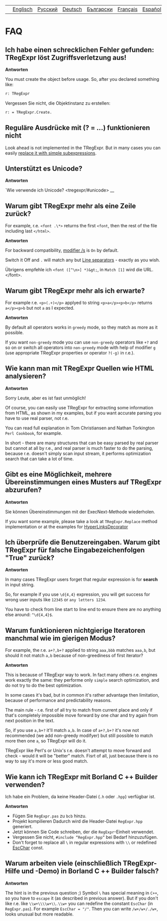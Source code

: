 |     |                                                     |                                                              |                                                              |                                                                |                                                               |                                                              |
|-----|-----------------------------------------------------|--------------------------------------------------------------|--------------------------------------------------------------|----------------------------------------------------------------|---------------------------------------------------------------|--------------------------------------------------------------|
|     | [Englisch](https://regex.sorokin.engineer/faq/) | [Русский](https://regex.sorokin.engineer/ru/faq/) | [Deutsch](https://regex.sorokin.engineer/de/faq/) | [Български](https://regex.sorokin.engineer/bg/faq/) | [Français](https://regex.sorokin.engineer/fr/faq/) | [Español](https://regex.sorokin.engineer/es/faq/) |

# FAQ

## Ich habe einen schrecklichen Fehler gefunden: TRegExpr löst Zugriffsverletzung aus!

**Antworten**

You must create the object before usage. So, after you declared
something like:

``` pascal
r: TRegExpr
```

Vergessen Sie nicht, die Objektinstanz zu erstellen:

``` pascal
r: = TRegExpr.Create. 
```

## Reguläre Ausdrücke mit (? = ...) funktionieren nicht

Look ahead is not implemented in the TRegExpr. But in many cases you can
easily [replace it with simple
subexpressions](../regular_expressions/#lookahead).

## Unterstützt es Unicode?

**Antworten**

\`Wie verwende ich Unicode? \<tregexpr/#unicode\> \_\_

## Warum gibt TRegExpr mehr als eine Zeile zurück?

For example, r.e. `<font .\*>` returns the first `<font`, then the rest
of the file including last `</html>`.

**Antworten**

For backward compatibility, [modifier
/s](../regular_expressions/#modifier_s) is `On` by default.

Switch it Off and `.` will match any but [Line
separators](../regular_expressions/#syntax_line_separators) - exactly
as you wish.

Übrigens empfehle ich `<font ([^\n>] *)&gt;`, in `Match [1]` wird die
URL.\</font\>.

## Warum gibt TRegExpr mehr als ich erwarte?

For example r.e. `<p>(.+)</p>` applyed to string `<p>a</p><p>b</p>`
returns `a</p><p>b` but not `a` as I expected.

**Antworten**

By default all operators works in `greedy` mode, so they match as more
as it possible.

If you want `non-greedy` mode you can use `non-greedy` operators like
`+?` and so on or switch all operators into `non-greedy` mode with help
of modifier `g` (use appropriate TRegExpr properties or operator `?(-g)`
in r.e.).

## Wie kann man mit TRegExpr Quellen wie HTML analysieren?

**Antworten**

Sorry Leute, aber es ist fast unmöglich!

Of course, you can easily use TRegExpr for extracting some information
from HTML, as shown in my examples, but if you want accurate parsing you
have to use real parser, not r.e.

You can read full explanation in Tom Christiansen and Nathan Torkington
`Perl Cookbook`, for example.

In short - there are many structures that can be easy parsed by real
parser but cannot at all by r.e., and real parser is much faster to do
the parsing, because r.e. doesn't simply scan input stream, it performs
optimization search that can take a lot of time.

## Gibt es eine Möglichkeit, mehrere Übereinstimmungen eines Musters auf TRegExpr abzurufen?

**Antworten**

Sie können Übereinstimmungen mit der ExecNext-Methode wiederholen.

If you want some example, please take a look at `TRegExpr.Replace`
method implementation or at the examples for
[HyperLinksDecorator](../demos/)

## Ich überprüfe die Benutzereingaben. Warum gibt TRegExpr für falsche Eingabezeichenfolgen &quot;True&quot; zurück?

**Antworten**

In many cases TRegExpr users forget that regular expression is for
**search** in input string.

So, for example if you use `\d{4,4}` expression, you will get success
for wrong user inputs like `12345` or `any letters 1234`.

You have to check from line start to line end to ensure there are no
anything else around: `^\d{4,4}$`.

<a name="nongreedyoptimization"></a>

## Warum funktionieren nichtgierige Iteratoren manchmal wie im gierigen Modus?

For example, the r.e. `a+?,b+?` applied to string `aaa,bbb` matches
`aaa,b`, but should it not match `a,b` because of non-greediness of
first iterator?

**Antworten**

This is because of TRegExpr way to work. In fact many others r.e.
engines work exactly the same: they performe only `simple` search
optimization, and do not try to do the best optimization.

In some cases it's bad, but in common it's rather advantage then
limitation, because of performance and predictability reasons.

The main rule - r.e. first of all try to match from current place and
only if that's completely impossible move forward by one char and try
again from next position in the text.

So, if you use `a,b+?` it'll match `a,b`. In case of `a+?,b+?` it's now
not recommended (we add non-greedy modifyer) but still possible to match
more then one `a`, so TRegExpr will do it.

TRegExpr like Perl's or Unix's r.e. doesn't attempt to move forward and
check - would it will be "better" match. Fisrt of all, just because
there is no way to say it's more or less good match.

## Wie kann ich TRegExpr mit Borland C ++ Builder verwenden?

Ich habe ein Problem, da keine Header-Datei (`.h` oder `.hpp`) verfügbar
ist.

**Antworten**

- Fügen Sie `RegExpr.pas` zu `bcb` hinzu.
- Projekt kompilieren Dadurch wird die Header-Datei `RegExpr.hpp`
  generiert.
- Jetzt können Sie Code schreiben, der die `RegExpr`-Einheit verwendet.
- Vergessen Sie nicht, `#include “RegExpr.hpp”` bei Bedarf hinzuzufügen.
- Don't forget to replace all `\` in regular expressions with `\\` or
  redefined [EscChar](../tregexpr/#escchar) const.

## Warum arbeiten viele (einschließlich TRegExpr-Hilfe und -Demo) in Borland C ++ Builder falsch?

**Antworten**

The hint is in the previous question ;) Symbol `\` has special meaning
in `C++`, so you have to `escape` it (as described in previous answer).
But if you don't like r.e. like `\\w+\\\\w+\\.\\w+` you can redefine the
constant `EscChar` (in `RegExpr.pas`). For example `EscChar = "/"`. Then
you can write `/w+/w+/./w+`, looks unusual but more readable.
